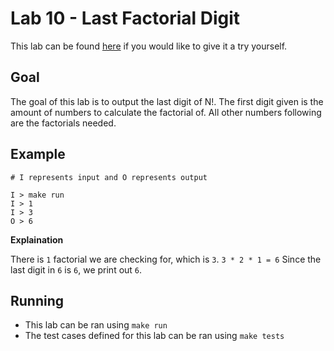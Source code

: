 # Lab 10 - Last Factorial Digit

This lab can be found [here](https://open.kattis.com/problems/lastfactorialdigit) if you would like to give it a try yourself.

## Goal

The goal of this lab is to output the last digit of N!. The first digit given is the amount of numbers to calculate the factorial of. All other numbers following are the factorials needed.

## Example

```
# I represents input and O represents output

I > make run
I > 1
I > 3
O > 6
```

**Explaination**

There is `1` factorial we are checking for, which is `3`.
`3 * 2 * 1 = 6`
Since the last digit in `6` is `6`, we print out `6`.

## Running

- This lab can be ran using `make run`
- The test cases defined for this lab can be ran using `make tests`